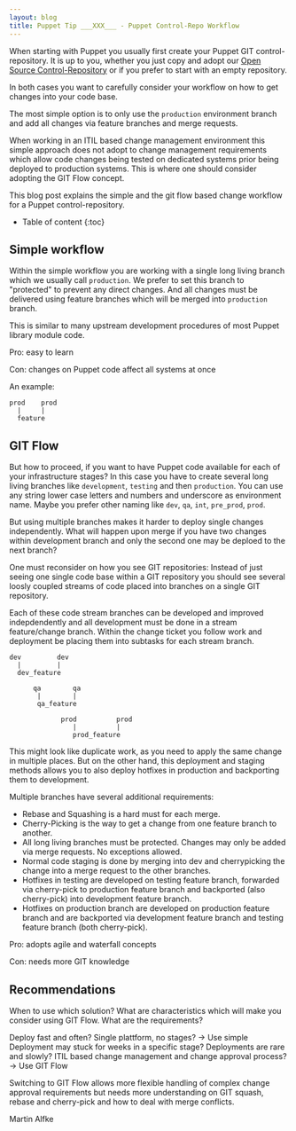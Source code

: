 ```yaml
---
layout: blog
title: Puppet Tip ___XXX___ - Puppet Control-Repo Workflow
---
```


When starting with Puppet you usually first create your Puppet GIT control-repository.
It is up to you, whether you just copy and adopt our [Open Source Control-Repository](https://github.com/example42/psick) or if you prefer to start with an empty repository.

In both cases you want to carefully consider your workflow on how to get changes into your code base.

The most simple option is to only use the `production` environment branch and add all changes via feature branches and merge requests.

When working in an ITIL based change management environment this simple approach does not adopt to change management requirements which allow code changes being tested on dedicated systems prior being deployed to production systems.
This is where one should consider adopting the GIT Flow concept. 

This blog post explains the simple and the git flow based change workflow for a Puppet control-repository.

* Table of content
{:toc}

## Simple workflow

Within the simple workflow you are working with a single long living branch which we usually call `production`.
We prefer to set this branch to "protected" to prevent any direct changes. And all changes must be delivered using feature branches which will be merged into `production` branch.

This is similar to many upstream development procedures of most Puppet library module code.

Pro:
easy to learn

Con:
changes on Puppet code affect all systems at once

An example:

    prod    prod
      |     |
      feature

## GIT Flow

But how to proceed, if you want to have Puppet code available for each of your infrastructure stages?
In this case you have to create several long living branches like `development`, `testing` and then `production`. You can use any string lower case letters and numbers and underscore as environment name. Maybe you prefer other naming like `dev`, `qa`, `int`, `pre_prod`, `prod`.

But using multiple branches makes it harder to deploy single changes independently. What will happen upon merge if you have two changes within development branch and only the second one may be deploed to the next branch?

One must reconsider on how you see GIT repositories: Instead of just seeing one single code base within a GIT repository you should see several loosly coupled streams of code placed into branches on a single GIT repository.

Each of these code stream branches can be developed and improved indepdendently and all development must be done in a stream feature/change branch.
Within the change ticket you follow work and deployment be placing them into subtasks for each stream branch.


    dev         dev
      |         |
      dev_feature
      
          qa        qa
           |        |
           qa_feature
           
                 prod          prod
                    |          |
                    prod_feature

This might look like duplicate work, as you need to apply the same change in multiple places.
But on the other hand, this deployment and staging methods allows you to also deploy hotfixes in production and backporting them to development.

Multiple branches have several additional requirements:

- Rebase and Squashing is a hard must for each merge.
- Cherry-Picking is the way to get a change from one feature branch to another.
- All long living branches must be protected. Changes may only be added via merge requests. No exceptions allowed.
- Normal code staging is done by merging into dev and cherrypicking the change into a merge request to the other branches.
- Hotfixes in testing are developed on testing feature branch, forwarded via cherry-pick to production feature branch and backported (also cherry-pick) into development feature branch.
- Hotfixes on production branch are developed on production feature branch and are backported via development feature branch and testing feature branch (both cherry-pick).

Pro:
adopts agile and waterfall concepts

Con:
needs more GIT knowledge

## Recommendations

When to use which solution?
What are characteristics which will make you consider using GIT Flow. What are the requirements?

Deploy fast and often? Single plattform, no stages? -> Use simple
Deployment may stuck for weeks in a specific stage? Deployments are rare and slowly? ITIL based change management and change approval process? -> Use GIT Flow

Switching to GIT Flow allows more flexible handling of complex change approval requirements but needs more understanding on GIT squash, rebase and cherry-pick and how to deal with merge conflicts.

Martin Alfke

